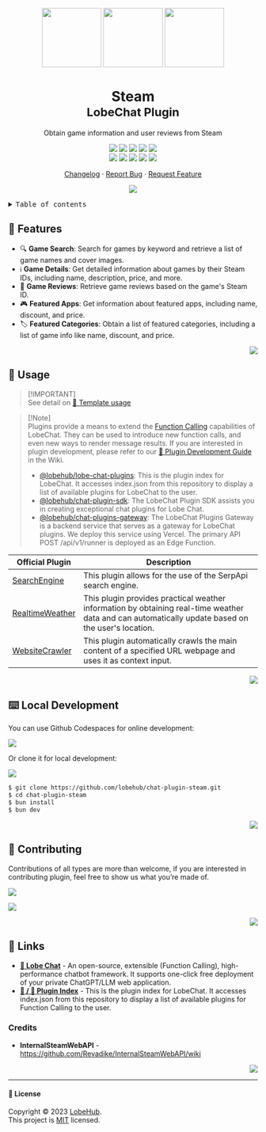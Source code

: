 <a name="readme-top"></a>

<div align="center">

<img height="120" src="https://registry.npmmirror.com/@lobehub/assets-emoji/1.3.0/files/assets/puzzle-piece.webp">
<img height="120" src="https://gw.alipayobjects.com/zos/kitchen/qJ3l3EPsdW/split.svg">
<img height="120" src="https://github.com/lobehub/chat-plugin-steam/assets/17870709/c7eb9a6d-9ff1-4f28-970f-dd4b29f6799a">

<h1>Steam<br/><sup>LobeChat Plugin</sup></h1>

Obtain game information and user reviews from Steam

[![][🤯-🧩-lobehub-shield]][🤯-🧩-lobehub-link]
[![][github-release-shield]][github-release-link]
[![][github-releasedate-shield]][github-releasedate-link]
[![][github-action-test-shield]][github-action-test-link]
[![][github-action-release-shield]][github-action-release-link]<br/>
[![][github-contributors-shield]][github-contributors-link]
[![][github-forks-shield]][github-forks-link]
[![][github-stars-shield]][github-stars-link]
[![][github-issues-shield]][github-issues-link]
[![][github-license-shield]][github-license-link]

[Changelog](./CHANGELOG.md) · [Report Bug][github-issues-link] · [Request Feature][github-issues-link]

![](https://raw.githubusercontent.com/andreasbm/readme/master/assets/lines/rainbow.png)

</div>

<details>
<summary><kbd>Table of contents</kbd></summary>

#### TOC

- [🌟 Features](#-features)
- [🤯 Usage](#-usage)
- [⌨️ Local Development](#️-local-development)
- [🤝 Contributing](#-contributing)
- [🔗 Links](#-links)
  - [Credits](#credits)

####

</details>

## 🌟 Features

- 🔍 **Game Search**: Search for games by keyword and retrieve a list of game names and cover images.
- ℹ️ **Game Details**: Get detailed information about games by their Steam IDs, including name, description, price, and more.
- 🌟 **Game Reviews**: Retrieve game reviews based on the game's Steam ID.
- 🎮 **Featured Apps**: Get information about featured apps, including name, discount, and price.
- 🏷️ **Featured Categories**: Obtain a list of featured categories, including a list of game info like name, discount, and price.

<div align="right">

[![][back-to-top]](#readme-top)

</div>

## 🤯 Usage

> \[!IMPORTANT]\
> See detail on [📘 Template usage](https://chat-plugin-sdk.lobehub.com/guides/template)

> \[!Note]\
> Plugins provide a means to extend the [Function Calling][fc-link] capabilities of LobeChat. They can be used to introduce new function calls, and even new ways to render message results. If you are interested in plugin development, please refer to our [📘 Plugin Development Guide](https://github.com/lobehub/lobe-chat/wiki/Plugin-Development) in the Wiki.
>
> - [@lobehub/lobe-chat-plugins][lobe-chat-plugins]: This is the plugin index for LobeChat. It accesses index.json from this repository to display a list of available plugins for LobeChat to the user.
> - [@lobehub/chat-plugin-sdk][chat-plugin-sdk]: The LobeChat Plugin SDK assists you in creating exceptional chat plugins for Lobe Chat.
> - [@lobehub/chat-plugins-gateway][chat-plugins-gateway]: The LobeChat Plugins Gateway is a backend service that serves as a gateway for LobeChat plugins. We deploy this service using Vercel. The primary API POST /api/v1/runner is deployed as an Edge Function.

| Official Plugin                                 | Description                                                                                                                                       |
| ----------------------------------------------- | ------------------------------------------------------------------------------------------------------------------------------------------------- |
| [SearchEngine][chat-plugin-search-engine]       | This plugin allows for the use of the SerpApi search engine.                                                                                      |
| [RealtimeWeather][chat-plugin-realtime-weather] | This plugin provides practical weather information by obtaining real-time weather data and can automatically update based on the user's location. |
| [WebsiteCrawler][chat-plugin-web-crawler]       | This plugin automatically crawls the main content of a specified URL webpage and uses it as context input.                                        |

<div align="right">

[![][back-to-top]](#readme-top)

</div>

## ⌨️ Local Development

You can use Github Codespaces for online development:

[![][github-codespace-shield]][github-codespace-link]

Or clone it for local development:

[![][bun-shield]][bun-link]

```bash
$ git clone https://github.com/lobehub/chat-plugin-steam.git
$ cd chat-plugin-steam
$ bun install
$ bun dev
```

<div align="right">

[![][back-to-top]](#readme-top)

</div>

## 🤝 Contributing

Contributions of all types are more than welcome, if you are interested in contributing plugin, feel free to show us what you’re made of.

[![][pr-welcome-shield]][pr-welcome-link]

[![][github-contrib-shield]][github-contrib-link]

<div align="right">

[![][back-to-top]](#readme-top)

</div>

## 🔗 Links

- **[🤖 Lobe Chat](https://github.com/lobehub/lobe-chat)** - An open-source, extensible (Function Calling), high-performance chatbot framework. It supports one-click free deployment of your private ChatGPT/LLM web application.
- **[🧩 / 🏪 Plugin Index](https://github.com/lobehub/lobe-chat-plugins)** - This is the plugin index for LobeChat. It accesses index.json from this repository to display a list of available plugins for Function Calling to the user.

### Credits

- **InternalSteamWebAPI** - <https://github.com/Revadike/InternalSteamWebAPI/wiki>

<div align="right">

[![][back-to-top]](#readme-top)

</div>

---

#### 📝 License

Copyright © 2023 [LobeHub][profile-url]. <br />
This project is [MIT](./LICENSE) licensed.

<!-- LINK GROUP -->

[🤯-🧩-lobehub-link]: https://github.com/lobehub/lobe-chat-plugins
[🤯-🧩-lobehub-shield]: https://img.shields.io/badge/%F0%9F%A4%AF%20%26%20%F0%9F%A7%A9%20LobeHub-Plugin-95f3d9?labelColor=black&style=flat-square
[back-to-top]: https://img.shields.io/badge/-BACK_TO_TOP-151515?style=flat-square
[bun-link]: https://bun.sh
[bun-shield]: https://img.shields.io/badge/-speedup%20with%20bun-black?logo=bun&style=for-the-badge
[chat-plugin-realtime-weather]: https://github.com/lobehub/chat-plugin-realtime-weather
[chat-plugin-sdk]: https://github.com/lobehub/chat-plugin-sdk
[chat-plugin-search-engine]: https://github.com/lobehub/chat-plugin-search-engine
[chat-plugin-web-crawler]: https://github.com/lobehub/chat-plugin-web-crawler
[chat-plugins-gateway]: https://github.com/lobehub/chat-plugins-gateway
[fc-link]: https://sspai.com/post/81986
[github-action-release-link]: https://github.com/lobehub/chat-plugin-steam/actions/workflows/release.yml
[github-action-release-shield]: https://img.shields.io/github/actions/workflow/status/lobehub/chat-plugin-steam/release.yml?label=release&labelColor=black&logo=githubactions&logoColor=white&style=flat-square
[github-action-test-link]: https://github.com/lobehub/chat-plugin-steam/actions/workflows/test.yml
[github-action-test-shield]: https://img.shields.io/github/actions/workflow/status/lobehub/chat-plugin-steam/test.yml?label=test&labelColor=black&logo=githubactions&logoColor=white&style=flat-square
[github-codespace-link]: https://codespaces.new/lobehub/chat-plugin-steam
[github-codespace-shield]: https://github.com/codespaces/badge.svg
[github-contrib-link]: https://github.com/lobehub/chat-plugin-steam/graphs/contributors
[github-contrib-shield]: https://contrib.rocks/image?repo=lobehub%2Fchat-plugin-steam
[github-contributors-link]: https://github.com/lobehub/chat-plugin-steam/graphs/contributors
[github-contributors-shield]: https://img.shields.io/github/contributors/lobehub/chat-plugin-steam?color=c4f042&labelColor=black&style=flat-square
[github-forks-link]: https://github.com/lobehub/chat-plugin-steam/network/members
[github-forks-shield]: https://img.shields.io/github/forks/lobehub/chat-plugin-steam?color=8ae8ff&labelColor=black&style=flat-square
[github-issues-link]: https://github.com/lobehub/chat-plugin-steam/issues
[github-issues-shield]: https://img.shields.io/github/issues/lobehub/chat-plugin-steam?color=ff80eb&labelColor=black&style=flat-square
[github-license-link]: https://github.com/lobehub/chat-plugin-steam/blob/main/LICENSE
[github-license-shield]: https://img.shields.io/github/license/lobehub/chat-plugin-steam?color=white&labelColor=black&style=flat-square
[github-release-link]: https://github.com/lobehub/chat-plugin-steam/releases
[github-release-shield]: https://img.shields.io/github/v/release/lobehub/chat-plugin-steam?color=369eff&labelColor=black&logo=github&style=flat-square
[github-releasedate-link]: https://github.com/lobehub/chat-plugin-steam/releases
[github-releasedate-shield]: https://img.shields.io/github/release-date/lobehub/chat-plugin-steam?labelColor=black&style=flat-square
[github-stars-link]: https://github.com/lobehub/chat-plugin-steam/network/stargazers
[github-stars-shield]: https://img.shields.io/github/stars/lobehub/chat-plugin-steam?color=ffcb47&labelColor=black&style=flat-square
[lobe-chat-plugins]: https://github.com/lobehub/lobe-chat-plugins
[pr-welcome-link]: https://github.com/lobehub/chat-plugin-steam/pulls
[pr-welcome-shield]: https://img.shields.io/badge/%F0%9F%A4%AF%20PR%20WELCOME-%E2%86%92-ffcb47?labelColor=black&style=for-the-badge
[profile-url]: https://github.com/lobehub
